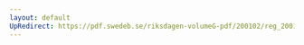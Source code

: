 ```yaml
---
layout: default
UpRedirect: https://pdf.swedeb.se/riksdagen-volumeG-pdf/200102/reg_200102/reg_200102_0085.pdf
---
```

